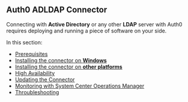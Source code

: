 ## Auth0 ADLDAP Connector

Connecting with __Active Directory__ or any other __LDAP__ server with Auth0 requires deploying and running a piece of software on your side.

In this section:

-  [Prerequisites](@@env.BASE_URL@@/connector/prerequisites)
-  [Installing the connector on **Windows**](@@env.BASE_URL@@/connector/install)
-  [Installing the connector on **other platforms**](@@env.BASE_URL@@/connector/install-other-platforms)
-  [High Availability](@@env.BASE_URL@@/connector/high-availability)
-  [Updating the Connector](@@env.BASE_URL@@/connector/update)
-  [Monitoring with System Center Operations Manager](@@env.BASE_URL@@/connector/scom-monitoring)
-  [Throubleshooting](@@env.BASE_URL@@/connector/throubleshooting)
